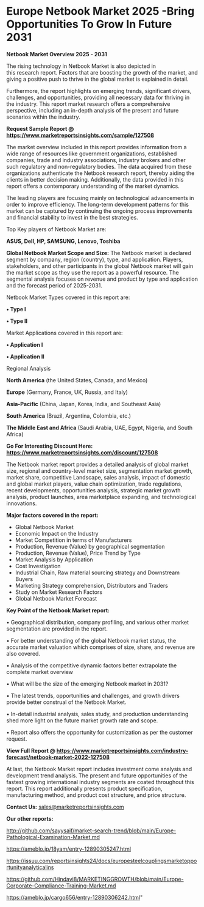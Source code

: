 # Europe Netbook Market 2025 -Bring Opportunities To Grow In Future 2031

<Strong> Netbook Market Overview 2025 - 2031</strong>

The rising technology in Netbook Market is also depicted in this research report. Factors that are boosting the growth of the market, and giving a positive push to thrive in the global market is explained in detail.

Furthermore, the report highlights on emerging trends, significant drivers, challenges, and opportunities, providing all necessary data for thriving in the industry. This report market research offers a comprehensive perspective, including an in-depth analysis of the present and future scenarios within the industry.

<strong>Request Sample Report @ <a href=https://www.marketreportsinsights.com/sample/127508>https://www.marketreportsinsights.com/sample/127508</a></strong>

The market overview included in this report provides information from a wide range of resources like government organizations, established companies, trade and industry associations, industry brokers and other such regulatory and non-regulatory bodies. The data acquired from these organizations authenticate the Netbook research report, thereby aiding the clients in better decision making. Additionally, the data provided in this report offers a contemporary understanding of the market dynamics.

The leading players are focusing mainly on technological advancements in order to improve efficiency. The long-term development patterns for this market can be captured by continuing the ongoing process improvements and financial stability to invest in the best strategies.

Top Key players of Netbook Market are:

<strong>ASUS, Dell, HP, SAMSUNG, Lenovo, Toshiba</strong>

<strong><b>Global Netbook Market Scope and Size:</b></strong>
The Netbook market is declared segment by company, region (country), type, and application. Players, stakeholders, and other participants in the global Netbook market will gain the market scope as they use the report as a powerful resource. The segmental analysis focuses on revenue and product by type and application and the forecast period of 2025-2031.

Netbook Market Types covered in this report are:

<strong>• Type I

• Type II</strong>

Market Applications covered in this report are:

<strong>• Application I

• Application II</strong> 

Regional Analysis

<strong>North America</strong> (the United States, Canada, and Mexico)

<strong>Europe</strong> (Germany, France, UK, Russia, and Italy)

<strong>Asia-Pacific</strong> (China, Japan, Korea, India, and Southeast Asia)

<strong>South America</strong> (Brazil, Argentina, Colombia, etc.)

<strong>The Middle East and Africa</strong> (Saudi Arabia, UAE, Egypt, Nigeria, and South Africa)

<strong>Go For Interesting Discount Here: <a href=https://www.marketreportsinsights.com/discount/127508>https://www.marketreportsinsights.com/discount/127508</a></strong>

The Netbook market report provides a detailed analysis of global market size, regional and country-level market size, segmentation market growth, market share, competitive Landscape, sales analysis, impact of domestic and global market players, value chain optimization, trade regulations, recent developments, opportunities analysis, strategic market growth analysis, product launches, area marketplace expanding, and technological innovations.

<strong><b>Major factors covered in the report:</b></strong>
<ul>
  <li>Global Netbook Market </li>
  <li>Economic Impact on the Industry</li>
  <li>Market Competition in terms of Manufacturers</li>
  <li>Production, Revenue (Value) by geographical segmentation</li>
  <li>Production, Revenue (Value), Price Trend by Type</li>
  <li>Market Analysis by Application</li>
  <li>Cost Investigation</li>
  <li>Industrial Chain, Raw material sourcing strategy and Downstream Buyers</li>
  <li>Marketing Strategy comprehension, Distributors and Traders</li>
  <li>Study on Market Research Factors</li>
  <li>Global Netbook Market Forecast</li>
</ul>

<strong><b>Key Point of the Netbook Market report:</b></strong>

• Geographical distribution, company profiling, and various other market segmentation are provided in the report.

• For better understanding of the global Netbook market status, the accurate market valuation which comprises of size, share, and revenue are also covered.

• Analysis of the competitive dynamic factors better extrapolate the complete market overview

• What will be the size of the emerging Netbook market in 2031?

• The latest trends, opportunities and challenges, and growth drivers provide better construal of the Netbook Market.

• In-detail industrial analysis, sales study, and production understanding shed more light on the future market growth rate and scope.

• Report also offers the opportunity for customization as per the customer request.

<strong><b>View Full Report @ <a href=https://www.marketreportsinsights.com/industry-forecast/netbook-market-2022-127508>https://www.marketreportsinsights.com/industry-forecast/netbook-market-2022-127508</a></b></strong>


At last, the Netbook Market report includes investment come analysis and development trend analysis. The present and future opportunities of the fastest growing international industry segments are coated throughout this report. This report additionally presents product specification, manufacturing method, and product cost structure, and price structure.

<strong>Contact Us:</strong>
sales@marketreportsinsights.com

<strong>Our other reports:</strong>

<a href=http://github.com/sayysaif/market-search-trend/blob/main/Europe-Pathological-Examination-Market.md>http://github.com/sayysaif/market-search-trend/blob/main/Europe-Pathological-Examination-Market.md</a>

<a href=https://ameblo.jp/18yam/entry-12890305247.html>https://ameblo.jp/18yam/entry-12890305247.html</a>

<a href=https://issuu.com/reportsinsights24/docs/europesteelcouplingsmarketopportunityanalyticalins>https://issuu.com/reportsinsights24/docs/europesteelcouplingsmarketopportunityanalyticalins</a>

<a href=https://github.com/Hindavi8/MARKETINGGROWTH/blob/main/Europe-Corporate-Compliance-Training-Market.md>https://github.com/Hindavi8/MARKETINGGROWTH/blob/main/Europe-Corporate-Compliance-Training-Market.md</a>

<a href=https://ameblo.jp/cargo656/entry-12890306242.html>https://ameblo.jp/cargo656/entry-12890306242.html</a>"
